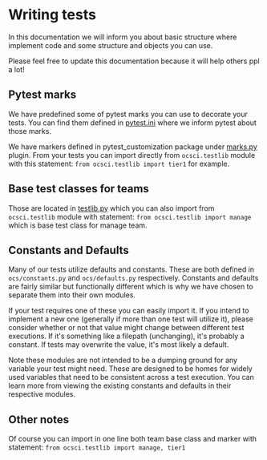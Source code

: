 # Writing tests

In this documentation we will inform you about basic structure where implement
code and some structure and objects you can use.

Please feel free to update this documentation because it will help others ppl
a lot!

## Pytest marks

We have predefined some of pytest marks you can use to decorate your tests.
You can find them defined in [pytest.ini](../pytest.ini) where we inform
pytest about those marks.

We have markers defined in pytest_customization package under
[marks.py](../ocs_ci/framework/pytest_customization/marks.py) plugin. From your tests you
can import directly from `ocsci.testlib` module with this statement:
`from ocsci.testlib import tier1` for example.


## Base test classes for teams

Those are located in [testlib.py](../ocs_ci/framework/testlib.py) which you can also
import from `ocsci.testlib` module with statement:
`from ocsci.testlib import manage` which is base test class for manage team.


## Constants and Defaults

Many of our tests utilize defaults and constants. These are both defined in
`ocs/constants.py` and `ocs/defaults.py` respectively. Constants and defaults
are fairly similar but functionally different which is why we have chosen
to separate them into their own modules.

If your test requires one of these you can easily import it.
If you intend to implement a new one (generally if more than one test will
utilize it), please consider whether or not that value might change between
different test executions. If it's something like a filepath (unchanging),
it's probably a constant. If tests may overwrite the value, it's most likely a
default.

Note these modules are not intended to be a dumping ground for any variable
your test might need. These are designed to be homes for widely used variables
that need to be consistent across a test execution. You can learn more from
viewing the existing constants and defaults in their respective modules.


## Other notes

Of course you can import in one line both team base class and marker with
statement: `from ocsci.testlib import manage, tier1`
